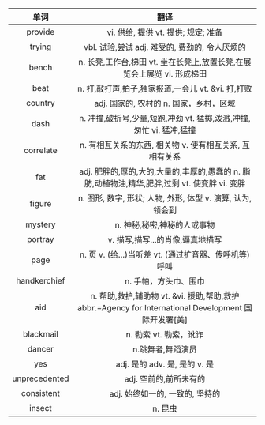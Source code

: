 单词|翻译  
|:--:|:--:|  
provide	|vi. 供给, 提供 vt. 提供; 规定; 准备
trying	|vbl. 试验,尝试 adj. 难受的, 费劲的, 令人厌烦的
bench	|n. 长凳,工作台,梯田 vt. 坐在长凳上,放置长凳,在展览会上展览 vi. 形成梯田
beat	|n. 打,敲打声,拍子,独家报道,一会儿 vt. &vi. 打,打败
country	|adj. 国家的, 农村的 n. 国家，乡村，区域
dash	|n. 冲撞,破折号,少量,短跑,冲劲 vt. 猛掷,泼溅,冲撞,匆忙 vi. 猛冲,猛撞
correlate	|n. 有相互关系的东西, 相关物 v. 使有相互关系, 互相有关系
fat	|adj. 肥胖的,厚的,大的,大量的,丰厚的,愚蠢的 n. 脂肪,动植物油,精华,肥胖,过剩 vt. 使变胖 vi. 变胖
figure	|n. 图形, 数字, 形状; 人物, 外形, 体型 v. 演算, 认为, 领会到
mystery	|n. 神秘,秘密,神秘的人或事物
portray	|v. 描写,描写...的肖像,逼真地描写
page	|n. 页 v. (给...)当听差 vt. (通过扩音器、传呼机等)呼叫
handkerchief	|n. 手帕，方头巾、围巾
aid	|n. 帮助,救护,辅助物 vt. &vi. 援助,帮助,救护 abbr.=Agency for International Development 国际开发署[美]
blackmail	|n. 勒索 vt. 勒索，讹诈
dancer	|n.跳舞者,舞蹈演员
yes	|adj. 是的 adv. 是, 是的 v. 是
unprecedented	|adj. 空前的,前所未有的
consistent	|adj. 始终如一的, 一致的, 坚持的
insect	|n. 昆虫